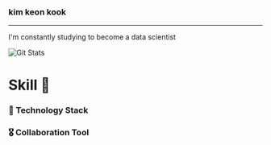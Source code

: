 ### kim keon kook
----

I'm constantly studying to become a data scientist


![Git Stats](https://github-readme-stats.vercel.app/api?username=chorokdong&show_icons=true&theme=graywhite) 

<!-- # Interest 👀
- NLP
 -->
# Skill 💍
### 🏅 Technology Stack

### 🎖️ Collaboration Tool
